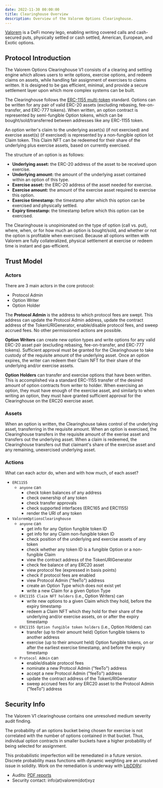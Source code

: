 ```yaml
---
date: 2022-11-30 00:00:00
title: Clearinghouse Overview
description: Overview of the Valorem Options Clearinghouse.
---
```


[Valorem](https://valorem.xyz/) is a DeFi money lego, enabling writing covered calls and cash-secured puts, physically settled or cash settled, American, European, and Exotic options.

## Protocol Introduction

The Valorem Options Clearinghouse V1 consists of a clearing and settling engine which allows users to write options, exercise options, and redeem claims on assets, while handling fair assignment of exercises to claims written. It is designed to be gas efficient, minimal, and provide a secure settlement layer upon which more complex systems can be built.

The Clearinghouse follows the [ERC-1155 multi-token](https://eips.ethereum.org/EIPS/eip-1155) standard. Options can be written for any pair of valid ERC-20 assets (excluding rebasing, fee-on-transfer, and ERC-777 tokens). When written, an option contract is represented by semi-fungible Option tokens, which can be bought/sold/transferred between addresses like any ERC-1155 token.

An option writer's claim to the underlying asset(s) (if not exercised) and exercise asset(s) (if exercised) is represented by a non-fungible option lot Claim token. This Claim NFT can be redeemed for their share of the underlying plus exercise assets, based on currently exercised.

The structure of an option is as follows:

- **Underlying asset:** the ERC-20 address of the asset to be received upon exercise.
- **Underlying amount:** the amount of the underlying asset contained within an option of this type.
- **Exercise asset:** the ERC-20 address of the asset needed for exercise.
- **Exercise amount:** the amount of the exercise asset required to exercise this option.
- **Exercise timestamp:** the timestamp after which this option can be exercised and physically settled.
- **Expiry timestamp:** the timestamp before which this option can be exercised.

The Clearinghouse is unopinionated on the type of option (call vs. put), where, when, or for how much an option is bought/sold, and whether or not the option is profitable when exercised. Because all options written with Valorem are fully collateralized, physical settlement at exercise or redeem time is instant and gas-efficient.

## Trust Model

### Actors

There are 3 main actors in the core protocol:
- Protocol Admin
- Option Writer
- Option Holder

The **Protocol Admin** is the address to which protocol fees are swept. This address can update the Protocol Admin address, update the contract address of the TokenURIGenerator, enable/disable protocol fees, and sweep accrued fees. No other permissioned actions are possible.

**Option Writers** can create new option types and write options for any valid ERC-20 asset pair (excluding rebasing, fee-on-transfer, and ERC-777 tokens). Sufficient approval must be granted for the Clearinghouse to take custody of the requisite amount of the underlying asset. Once an option expires, the writer can redeem their Claim NFT for their share of the underlying and/or exercise assets.

**Option Holders** can transfer and exercise options that have been written. This is accomplished via a standard ERC-1155 transfer of the desired amount of option contracts from writer to holder. When exercising an option, they must have enough of the exercise asset, and similarly to when writing an option, they must have granted sufficient approval for the Clearinghouse on the ERC20 exercise asset.

### Assets

When an option is written, the Clearinghouse takes control of the underlying asset, transferring in the requisite amount. When an option is exercised, the Clearinghouse transfers in the requisite amount of the exerise asset and transfers out the underlying asset. When a claim is redeemed, the Clearinghouse transfers out that claimant's share of the exercise asset and any remaining, unexercised underlying asset.

### Actions

What can each actor do, when and with how much, of each asset?

- `ERC1155`
  - `anyone` can
    - check token balances of any address
    - check ownership of any token
    - check transfer approvals
    - check supported interfaces (ERC165 and ERC1155)
    - render the URI of any token
- `ValoremOptionsClearinghouse`
  - `anyone` can
    - get info for any Option fungible token ID
    - get info for any Claim non-fungible token ID
    - check position of the underlying and exercise assets of any token
    - check whether any token ID is a fungible Option or a non-fungible Claim
    - view the contract address of the TokenURIGenerator
    - check fee balance of any ERC20 asset
    - view protocol fee (expressed in basis points)
    - check if protocol fees are enabled
    - view Protocol Admin ("feeTo") address    
    - create an Option Type which does not exist yet
    - write a new Claim for a given Option Type
  - `ERC1155 Claim NFT holders` (i.e., Option Writers) can
    - write new options to a given Claim which they hold, before the expiry timestamp
    - redeem a Claim NFT which they hold for their share of the underlying and/or exercise assets, on or after the expiry timestamp
  - `ERC1155 Option fungible token holders` (i.e., Option Holders) can
    - transfer (up to their amount held) Option fungible tokens to another address
    - exercise (up to their amount held) Option fungible tokens, on or after the earliest exercise timestamp, and before the expiry timestamp
  - `Protocol Admin` can
    - enable/disable protocol fees
    - nominate a new Protocol Admin ("feeTo") address
    - accept a new Protocol Admin ("feeTo") address
    - update the contract address of the TokenURIGenerator
    - sweep accrued fees for any ERC20 asset to the Protocol Admin ("feeTo") address  

## Security Info

The Valorem V1 clearinghouse contains one unresolved medium severity audit finding.

The probability of an options bucket being chosen for exercise is not correlated 
with the number of options contained in that bucket. Thus, individual option 
contracts in smaller buckets have a higher probability of being selected for 
assignment.

This probabilistic imperfection will be remediated in a future version. Discrete
probability mass functions with dynamic weighting are an unsolved issue in 
solidity. Work on the remediation is underway with [LibDDRV](https://github.com/valorem-labs-inc/LibDDRV).

- Audits: [PDF reports](https://github.com/valorem-labs-inc/valorem-core/tree/master/audits)
- Security contact: info(at)valorem(dot)xyz
